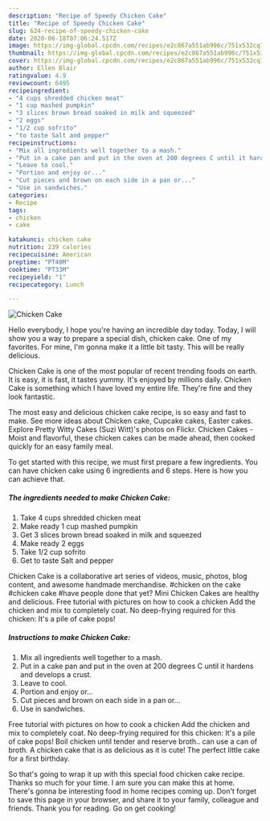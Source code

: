 ```yaml
---
description: "Recipe of Speedy Chicken Cake"
title: "Recipe of Speedy Chicken Cake"
slug: 624-recipe-of-speedy-chicken-cake
date: 2020-06-18T07:06:24.517Z
image: https://img-global.cpcdn.com/recipes/e2c867a551ab996c/751x532cq70/chicken-cake-recipe-main-photo.jpg
thumbnail: https://img-global.cpcdn.com/recipes/e2c867a551ab996c/751x532cq70/chicken-cake-recipe-main-photo.jpg
cover: https://img-global.cpcdn.com/recipes/e2c867a551ab996c/751x532cq70/chicken-cake-recipe-main-photo.jpg
author: Ellen Blair
ratingvalue: 4.9
reviewcount: 6495
recipeingredient:
- "4 cups shredded chicken meat"
- "1 cup mashed pumpkin"
- "3 slices brown bread soaked in milk and squeezed"
- "2 eggs"
- "1/2 cup sofrito"
- "to taste Salt and pepper"
recipeinstructions:
- "Mix all ingredients well together to a mash."
- "Put in a cake pan and put in the oven at 200 degrees C until it hardens and develops a crust."
- "Leave to cool."
- "Portion and enjoy or..."
- "Cut pieces and brown on each side in a pan or..."
- "Use in sandwiches."
categories:
- Recipe
tags:
- chicken
- cake

katakunci: chicken cake 
nutrition: 239 calories
recipecuisine: American
preptime: "PT40M"
cooktime: "PT33M"
recipeyield: "1"
recipecategory: Lunch

---
```



![Chicken Cake](https://img-global.cpcdn.com/recipes/e2c867a551ab996c/751x532cq70/chicken-cake-recipe-main-photo.jpg)

Hello everybody, I hope you're having an incredible day today. Today, I will show you a way to prepare a special dish, chicken cake. One of my favorites. For mine, I'm gonna make it a little bit tasty. This will be really delicious.

Chicken Cake is one of the most popular of recent trending foods on earth. It is easy, it is fast, it tastes yummy. It's enjoyed by millions daily. Chicken Cake is something which I have loved my entire life. They're fine and they look fantastic.

The most easy and delicious chicken cake recipe, is so easy and fast to make. See more ideas about Chicken cake, Cupcake cakes, Easter cakes. Explore Pretty Witty Cakes (Suzi Witt)&#39;s photos on Flickr. Chicken Cakes - Moist and flavorful, these chicken cakes can be made ahead, then cooked quickly for an easy family meal.


To get started with this recipe, we must first prepare a few ingredients. You can have chicken cake using 6 ingredients and 6 steps. Here is how you can achieve that.

<!--inarticleads1-->

##### The ingredients needed to make Chicken Cake:

1. Take 4 cups shredded chicken meat
1. Make ready 1 cup mashed pumpkin
1. Get 3 slices brown bread soaked in milk and squeezed
1. Make ready 2 eggs
1. Take 1/2 cup sofrito
1. Get to taste Salt and pepper


Chicken Cake is a collaborative art series of videos, music, photos, blog content, and awesome handmade merchandise. #chicken on the cake #chicken cake #have people done that yet? Mini Chicken Cakes are healthy and delicious. Free tutorial with pictures on how to cook a chicken Add the chicken and mix to completely coat. No deep-frying required for this chicken: It&#39;s a pile of cake pops! 

<!--inarticleads2-->

##### Instructions to make Chicken Cake:

1. Mix all ingredients well together to a mash.
1. Put in a cake pan and put in the oven at 200 degrees C until it hardens and develops a crust.
1. Leave to cool.
1. Portion and enjoy or...
1. Cut pieces and brown on each side in a pan or...
1. Use in sandwiches.


Free tutorial with pictures on how to cook a chicken Add the chicken and mix to completely coat. No deep-frying required for this chicken: It&#39;s a pile of cake pops! Boil chicken until tender and reserve broth.. can use a can of broth. A chicken cake that is as delicious as it is cute! The perfect little cake for a first birthday. 

So that's going to wrap it up with this special food chicken cake recipe. Thanks so much for your time. I am sure you can make this at home. There's gonna be interesting food in home recipes coming up. Don't forget to save this page in your browser, and share it to your family, colleague and friends. Thank you for reading. Go on get cooking!
